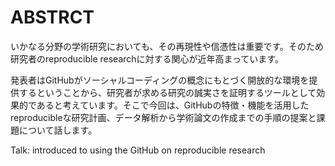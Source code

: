 ABSTRCT 
=======

いかなる分野の学術研究においても、その再現性や信憑性は重要です。そのため研究者のreproducible researchに対する関心が近年高まっています。

発表者はGitHubがソーシャルコーディングの概念にもとづく開放的な環境を提供するということから、研究者が求める研究の誠実さを証明するツールとして効果的であると考えています。そこで今回は、GitHubの特徴・機能を活用したreproducibleな研究計画、データ解析から学術論文の作成までの手順の提案と課題について話します。

Talk: introduced to using the GitHub on reproducible research